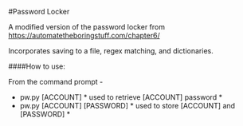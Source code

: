 #Password Locker

A modified version of the password locker from https://automatetheboringstuff.com/chapter6/

Incorporates saving to a file, regex matching, and dictionaries.

####How to use:

From the command prompt -
* pw.py [ACCOUNT]                * used to retrieve [ACCOUNT] password *
* pw.py [ACCOUNT] [PASSWORD]     * used to store [ACCOUNT] and [PASSWORD] *


